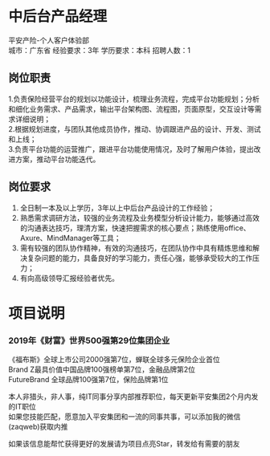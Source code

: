 # 中后台产品经理
平安产险-个人客户体验部  
城市：广东省 经验要求：3年 学历要求：本科  招聘人数：1

## 岗位职责
1.负责保险经营平台的规划以功能设计，梳理业务流程，完成平台功能规划；分析和细化业务需求、产品需求，输出平台架构图、流程图，页面原型，交互设计等需求详细说明；   
2.根据规划进度，与团队其他成员协作，推动、协调跟进产品的设计、开发、测试和上线；   
3.负责平台功能的运营推广，跟进平台功能使用情况，及时了解用户体验，提出改进方案，推动平台功能迭代。

## 岗位要求
1. 全日制一本及以上学历，3年以上中后台产品设计的工作经验；   
2. 熟悉需求调研方法，较强的业务流程及业务模型分析设计能力，能够通过高效的沟通表达技巧，理清方案，快速把握需求的核心要点；熟练使用office、Axure、MindManager等工具；   
3. 需有较强的团队协作精神，有效的沟通技巧，在团队协作中具有精炼思维和解决复杂问题的能力，具备良好的学习能力，责任心强，能够承受较大的工作压力；   
4. 有向高级领导汇报经验者优先。

# 项目说明

### 2019年《财富》世界500强第29位集团企业
《福布斯》全球上市公司2000强第7位，蝉联全球多元保险企业首位  
Brand Z最具价值中国品牌100强榜单第7位，金融品牌第2位  
FutureBrand 全球品牌100强第7位，保险品牌第1位

本人非猎头，非人事，纯IT同事分享内部推荐职位，每天更新平安集团2个月内发的IT职位  
如果您技能匹配，愿意加入平安集团和一流的同事共事，可以添加我的微信(zaqweb)获取内推 

如果该信息能帮忙获得更好的发展请为项目点亮Star，转发给有需要的朋友




